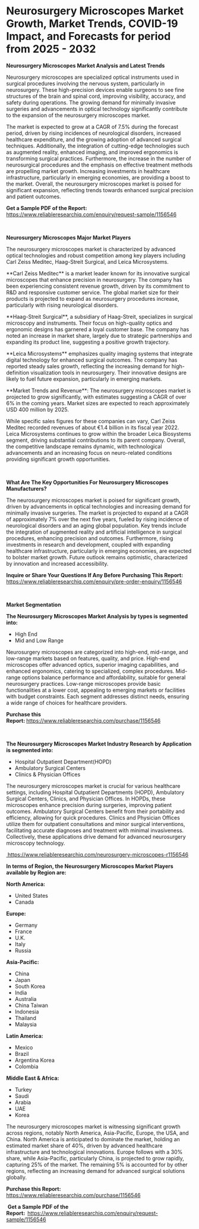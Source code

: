 <p><h1>Neurosurgery Microscopes Market Growth, Market Trends, COVID-19 Impact, and Forecasts for period from 2025 - 2032</h1></p><p><strong>Neurosurgery Microscopes Market Analysis and Latest Trends</strong></p>
<p><p>Neurosurgery microscopes are specialized optical instruments used in surgical procedures involving the nervous system, particularly in neurosurgery. These high-precision devices enable surgeons to see fine structures of the brain and spinal cord, improving visibility, accuracy, and safety during operations. The growing demand for minimally invasive surgeries and advancements in optical technology significantly contribute to the expansion of the neurosurgery microscopes market.</p><p>The market is expected to grow at a CAGR of 7.5% during the forecast period, driven by rising incidences of neurological disorders, increased healthcare expenditure, and the growing adoption of advanced surgical techniques. Additionally, the integration of cutting-edge technologies such as augmented reality, enhanced imaging, and improved ergonomics is transforming surgical practices. Furthermore, the increase in the number of neurosurgical procedures and the emphasis on effective treatment methods are propelling market growth. Increasing investments in healthcare infrastructure, particularly in emerging economies, are providing a boost to the market. Overall, the neurosurgery microscopes market is poised for significant expansion, reflecting trends towards enhanced surgical precision and patient outcomes.</p></p>
<p><strong>Get a Sample PDF of the Report:&nbsp;</strong> <a href="https://www.reliableresearchiq.com/enquiry/request-sample/1156546?utm_campaign=3354&utm_medium=2&utm_source=Github&utm_content=ia&utm_term=13042025&utm_id=neurosurgery-microscopes">https://www.reliableresearchiq.com/enquiry/request-sample/1156546</a></p>
<p>&nbsp;</p>
<p><strong>Neurosurgery Microscopes Major Market Players</strong></p>
<p><p>The neurosurgery microscopes market is characterized by advanced optical technologies and robust competition among key players including Carl Zeiss Meditec, Haag-Streit Surgical, and Leica Microsystems. </p><p>**Carl Zeiss Meditec** is a market leader known for its innovative surgical microscopes that enhance precision in neurosurgery. The company has been experiencing consistent revenue growth, driven by its commitment to R&D and responsive customer service. The global market size for their products is projected to expand as neurosurgery procedures increase, particularly with rising neurological disorders.</p><p>**Haag-Streit Surgical**, a subsidiary of Haag-Streit, specializes in surgical microscopy and instruments. Their focus on high-quality optics and ergonomic designs has garnered a loyal customer base. The company has noted an increase in market share, largely due to strategic partnerships and expanding its product line, suggesting a positive growth trajectory.</p><p>**Leica Microsystems** emphasizes quality imaging systems that integrate digital technology for enhanced surgical outcomes. The company has reported steady sales growth, reflecting the increasing demand for high-definition visualization tools in neurosurgery. Their innovative designs are likely to fuel future expansion, particularly in emerging markets.</p><p>**Market Trends and Revenue**: The neurosurgery microscopes market is projected to grow significantly, with estimates suggesting a CAGR of over 6% in the coming years. Market sizes are expected to reach approximately USD 400 million by 2025. </p><p>While specific sales figures for these companies can vary, Carl Zeiss Meditec recorded revenues of about €1.4 billion in its fiscal year 2022. Leica Microsystems continues to grow within the broader Leica Biosystems segment, driving substantial contributions to its parent company. Overall, the competitive landscape remains dynamic, with technological advancements and an increasing focus on neuro-related conditions providing significant growth opportunities.</p></p>
<p>&nbsp;</p>
<p><strong>What Are The Key Opportunities For Neurosurgery Microscopes Manufacturers?</strong></p>
<p><p>The neurosurgery microscopes market is poised for significant growth, driven by advancements in optical technologies and increasing demand for minimally invasive surgeries. The market is projected to expand at a CAGR of approximately 7% over the next five years, fueled by rising incidence of neurological disorders and an aging global population. Key trends include the integration of augmented reality and artificial intelligence in surgical procedures, enhancing precision and outcomes. Furthermore, rising investments in research and development, coupled with expanding healthcare infrastructure, particularly in emerging economies, are expected to bolster market growth. Future outlook remains optimistic, characterized by innovation and increased accessibility.</p></p>
<p><strong>Inquire or Share Your Questions If Any Before Purchasing This Report:</strong> <a href="https://www.reliableresearchiq.com/enquiry/pre-order-enquiry/1156546?utm_campaign=3354&utm_medium=2&utm_source=Github&utm_content=ia&utm_term=13042025&utm_id=neurosurgery-microscopes">https://www.reliableresearchiq.com/enquiry/pre-order-enquiry/1156546</a></p>
<p>&nbsp;</p>
<p><strong>Market Segmentation</strong></p>
<p><strong>The Neurosurgery Microscopes Market Analysis by types is segmented into:</strong></p>
<p><ul><li>High End</li><li>Mid and Low Range</li></ul></p>
<p><p>Neurosurgery microscopes are categorized into high-end, mid-range, and low-range markets based on features, quality, and price. High-end microscopes offer advanced optics, superior imaging capabilities, and enhanced ergonomics, catering to specialized, complex procedures. Mid-range options balance performance and affordability, suitable for general neurosurgery practices. Low-range microscopes provide basic functionalities at a lower cost, appealing to emerging markets or facilities with budget constraints. Each segment addresses distinct needs, ensuring a wide range of choices for healthcare providers.</p></p>
<p><strong>Purchase this Report:&nbsp;</strong><a href="https://www.reliableresearchiq.com/purchase/1156546?utm_campaign=3354&utm_medium=2&utm_source=Github&utm_content=ia&utm_term=13042025&utm_id=neurosurgery-microscopes">https://www.reliableresearchiq.com/purchase/1156546</a></p>
<p>&nbsp;</p>
<p><strong>The Neurosurgery Microscopes Market Industry Research by Application is segmented into:</strong></p>
<p><ul><li>Hospital Outpatient Department(HOPD)</li><li>Ambulatory Surgical Centers</li><li>Clinics & Physician Offices</li></ul></p>
<p><p>The neurosurgery microscopes market is crucial for various healthcare settings, including Hospital Outpatient Departments (HOPD), Ambulatory Surgical Centers, Clinics, and Physician Offices. In HOPDs, these microscopes enhance precision during surgeries, improving patient outcomes. Ambulatory Surgical Centers benefit from their portability and efficiency, allowing for quick procedures. Clinics and Physician Offices utilize them for outpatient consultations and minor surgical interventions, facilitating accurate diagnoses and treatment with minimal invasiveness. Collectively, these applications drive demand for advanced neurosurgery microscopy technology.</p></p>
<p><a href="https://www.reliableresearchiq.com/neurosurgery-microscopes-r1156546?utm_campaign=3354&utm_medium=2&utm_source=Github&utm_content=ia&utm_term=13042025&utm_id=neurosurgery-microscopes">&nbsp;https://www.reliableresearchiq.com/neurosurgery-microscopes-r1156546</a></p>
<p><strong>In terms of Region, the Neurosurgery Microscopes Market Players available by Region are:</strong></p>
<p>
    <p> <strong> North America: </strong>
        <ul>
            <li>United States</li>
            <li>Canada</li>
        </ul>
        </p> 
    <p> <strong> Europe: </strong>
        <ul>
            <li>Germany</li>
            <li>France</li>
            <li>U.K.</li>
            <li>Italy</li>
            <li>Russia</li>
        </ul>
        </p> 
    <p> <strong> Asia-Pacific: </strong>
        <ul>
            <li>China</li>
            <li>Japan</li>
            <li>South Korea</li>
            <li>India</li>
            <li>Australia</li>
            <li>China Taiwan</li>
            <li>Indonesia</li>
            <li>Thailand</li>
            <li>Malaysia</li>
        </ul>
        </p> 
    <p> <strong> Latin America: </strong>
        <ul>
            <li>Mexico</li>
            <li>Brazil</li>
            <li>Argentina Korea</li>
            <li>Colombia</li>
        </ul>
        </p> 
    <p> <strong> Middle East & Africa: </strong>
        <ul>
            <li>Turkey</li>
            <li>Saudi</li>
            <li>Arabia</li>
            <li>UAE</li>
            <li>Korea</li>
        </ul>
    </p>
    </p>
<p><p>The neurosurgery microscopes market is witnessing significant growth across regions, notably North America, Asia-Pacific, Europe, the USA, and China. North America is anticipated to dominate the market, holding an estimated market share of 40%, driven by advanced healthcare infrastructure and technological innovations. Europe follows with a 30% share, while Asia-Pacific, particularly China, is projected to grow rapidly, capturing 25% of the market. The remaining 5% is accounted for by other regions, reflecting an increasing demand for advanced surgical solutions globally.</p></p>
<p><strong>Purchase this Report: </strong><a href="https://www.reliableresearchiq.com/purchase/1156546?utm_campaign=3354&utm_medium=2&utm_source=Github&utm_content=ia&utm_term=13042025&utm_id=neurosurgery-microscopes">https://www.reliableresearchiq.com/purchase/1156546</a></p>
<p>&nbsp;<strong>Get a Sample PDF of the Report:&nbsp;&nbsp;</strong><a href="https://www.reliableresearchiq.com/enquiry/request-sample/1156546?utm_campaign=3354&utm_medium=2&utm_source=Github&utm_content=ia&utm_term=13042025&utm_id=neurosurgery-microscopes">https://www.reliableresearchiq.com/enquiry/request-sample/1156546</a></p>
<p><strong></strong></p>
<p><p></p><p></p><p></p></p>